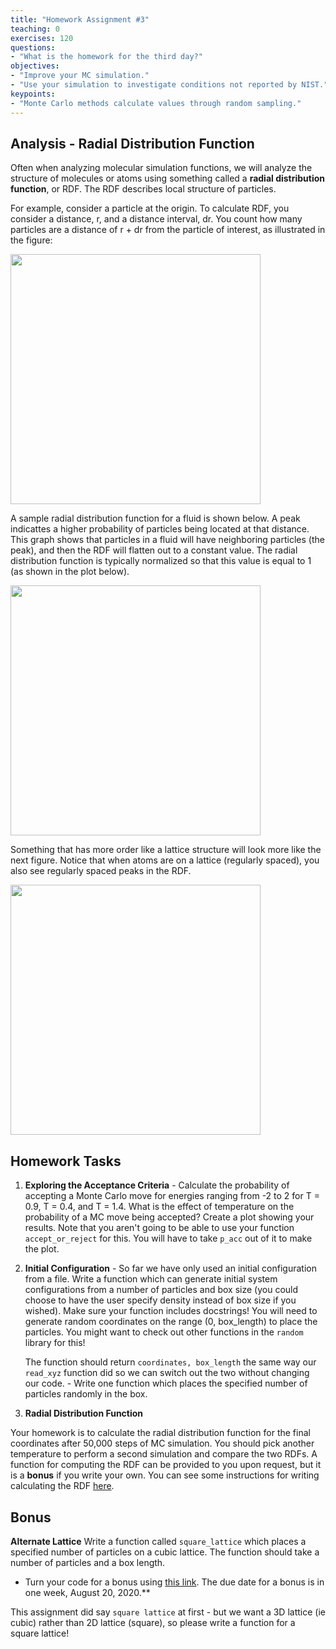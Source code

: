 ```yaml
---
title: "Homework Assignment #3"
teaching: 0
exercises: 120
questions:
- "What is the homework for the third day?"
objectives:
- "Improve your MC simulation."
- "Use your simulation to investigate conditions not reported by NIST."
keypoints:
- "Monte Carlo methods calculate values through random sampling."
---
```


## Analysis - Radial Distribution Function

Often when analyzing molecular simulation functions, we will analyze the structure of molecules or atoms using something called a **radial distribution function**, or RDF. The RDF describes local structure of particles. 

For example, consider a particle at the origin. To calculate RDF, you consider a distance, r, and a distance interval, dr. You count how many particles are a distance of r + dr from the particle of interest, as illustrated in the figure:

<img src="../fig/rdf_schematic.svg" height="400">

A sample radial distribution function for a fluid is shown below. A peak indicattes a higher probability of particles being located at that distance. This graph shows that particles in a fluid will have neighboring particles (the peak), and then the RDF will flatten out to a constant value. The radial distribution function is typically normalized so that this value is equal to 1 (as shown in the plot below).

<img src="https://upload.wikimedia.org/wikipedia/commons/3/31/Lennard-Jones_Radial_Distribution_Function.svg" height="400">

Something that has more order like a lattice structure will look more like the next figure. Notice that when atoms are on a lattice (regularly spaced), you also see regularly spaced peaks in the RDF.

<img src='https://github.com/msse-2020-bootcamp/lessons/blob/gh-pages/fig/square_lattice.png' height='400'>


## Homework Tasks

1. **Exploring the Acceptance Criteria** - Calculate the probability of accepting a Monte Carlo move for energies ranging from -2 to 2 for T = 0.9, T = 0.4, and T = 1.4. What is the effect of temperature on the probability of a MC move being accepted? Create a plot showing your results. Note that you aren't going to be able to use your function `accept_or_reject` for this. You will have to take `p_acc` out of it to make the plot.
1. **Initial Configuration** - So far we have only used an initial configuration from a file. Write a function which can generate initial system configurations from a number of particles and box size (you could choose to have the user specify density instead of box size if you wished). Make sure your function includes docstrings! You will need to generate random coordinates on the range (0, box_length) to place the particles. You might want to check out other functions in the `random` library for this!

    The function should return `coordinates, box_length` the same way our `read_xyz` function did so we can switch out the two without changing our code.
        - Write one function which places the specified number of particles randomly in the box.

1. **Radial Distribution Function** 

Your homework is to calculate the radial distribution function for the final coordinates after 50,000 steps of MC simulation. You should pick another temperature to perform a second simulation and compare the two RDFs. A function for computing the RDF can be provided to you upon request, but it is a **bonus** if you write your own. You can see some instructions for writing calculating the RDF [here](http://www.physics.emory.edu/faculty/weeks/idl/gofr2.html).

## Bonus
**Alternate Lattice**
Write a function called `square_lattice` which places a specified number of particles on a cubic lattice. The function should take a number of particles and a box length.
- Turn your code for a bonus using [this link](https://classroom.github.com/a/ZvOfBPS_). The due date for a bonus is in one week, August 20, 2020.**

This assignment did say `square lattice` at first - but we want a 3D lattice (ie cubic) rather than 2D lattice (square), so please write a function for a square lattice!

